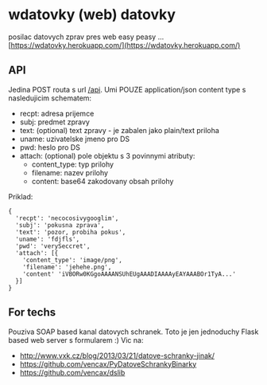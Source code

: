 # wdatovky (web) datovky

posilac datovych zprav pres web easy peasy ... [https://wdatovky.herokuapp.com/](https://wdatovky.herokuapp.com/)

## API

Jedina POST routa s url [/api](https://wdatovky.herokuapp.com/api).
Umi POUZE application/json content type s nasledujicim schematem:
- recpt: adresa prijemce
- subj: predmet zpravy
- text: (optional) text zpravy - je zabalen jako plain/text priloha
- uname: uzivatelske jmeno pro DS
- pwd: heslo pro DS
- attach: (optional) pole objektu s 3 povinnymi atributy:
  - content_type: typ prilohy
  - filename: nazev prilohy
  - content: base64 zakodovany obsah prilohy

Priklad:

```
{
  'recpt': 'necocosivygooglim',
  'subj': 'pokusna zprava',
  'text': 'pozor, probiha pokus',
  'uname': 'fdjfls',
  'pwd': 'verySeccret',
  'attach': [{
    'content_type': 'image/png',
    'filename': 'jehehe.png',
    'content' 'iVBORw0KGgoAAAANSUhEUgAAADIAAAAyEAYAAABOr1TyA...'
  }]
}
```


## For techs

Pouziva SOAP based kanal datovych schranek.
Toto je jen jednoduchy Flask based web server s formularem :)
Vic na:

- http://www.vxk.cz/blog/2013/03/21/datove-schranky-jinak/
- https://github.com/vencax/PyDatoveSchrankyBinarky
- https://github.com/vencax/dslib

